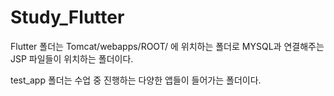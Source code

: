 # Study_Flutter

Flutter 폴더는 Tomcat/webapps/ROOT/ 에 위치하는 폴더로 MYSQL과 연결해주는 JSP 파일들이 위치하는 폴더이다.

test_app 폴더는 수업 중 진행하는 다양한 앱들이 들어가는 폴더이다.
